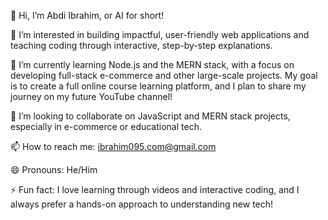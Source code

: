 👋 Hi, I’m Abdi Ibrahim, or AI for short!

👀 I’m interested in building impactful, user-friendly web applications and teaching coding through interactive, step-by-step explanations.

🌱 I’m currently learning Node.js and the MERN stack, with a focus on developing full-stack e-commerce and other large-scale projects. My goal is to create a full online course learning platform, and I plan to share my journey on my future YouTube channel!

💞️ I’m looking to collaborate on JavaScript and MERN stack projects, especially in e-commerce or educational tech.

📫 How to reach me: ibrahim095.com@gmail.com

😄 Pronouns: He/Him

⚡ Fun fact: I love learning through videos and interactive coding, and I always prefer a hands-on approach to understanding new tech!